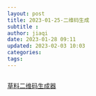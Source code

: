 ```yaml
---
layout: post
title: 2023-01-25-二维码生成
subtitle :
author: jiaqi
date: 2023-01-28 09:11
updated: 2023-02-03 10:03
categories: 
tags:
---
```

```toc
```


[草料二维码生成器](https://cli.im/)